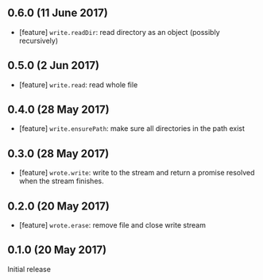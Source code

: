 ## 0.6.0 (11 June 2017)

* [feature] `write.readDir`: read directory as an object (possibly recursively)

## 0.5.0 (2 Jun 2017)

* [feature] `write.read`: read whole file

## 0.4.0 (28 May 2017)

* [feature] `write.ensurePath`: make sure all directories in the path exist

## 0.3.0 (28 May 2017)

* [feature] `wrote.write`: write to the stream and return a promise resolved when the stream
finishes.

## 0.2.0 (20 May 2017)

* [feature] `wrote.erase`: remove file and close write stream

## 0.1.0 (20 May 2017)

Initial release
